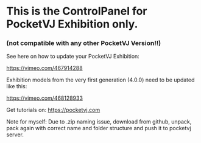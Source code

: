 # This is the ControlPanel for PocketVJ Exhibition only.

### (not compatible with any other PocketVJ Version!!)


See here on how to update your PocketVJ Exhibition:

https://vimeo.com/467914288

Exhibition models from the very first generation (4.0.0) need to be updated like this:

https://vimeo.com/468128933

Get tutorials on: https://pocketvj.com






Note for myself:
Due to .zip naming issue, download from github, unpack, pack again with correct name and folder structure and push it to pocketvj server.
